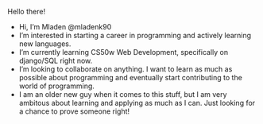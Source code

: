 Hello there!

-  Hi, I’m Mladen @mladenk90
-  I’m interested in starting a career in programming and actively learning new languages.
-  I’m currently learning CS50w Web Development, specifically on django/SQL right now.
-  I’m looking to collaborate on anything. I want to learn as much as possible about programming and eventually start contributing to the world of programming.
-  I am an older new guy when it comes to this stuff, but I am very ambitous about learning and applying as much as I can. Just looking for a chance to prove someone right!

<!---
mladenk90/mladenk90 is a ✨ special ✨ repository because its `README.md` (this file) appears on your GitHub profile.
You can click the Preview link to take a look at your changes.
--->
